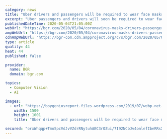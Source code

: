 ```yaml
---
category: news
title: "Uber drivers and passengers will be required to wear face masks"
excerpt: "Uber passengers and drivers will soon be required to wear face masks before being allowed to pick up passengers. Uber is working on facial recognition technology capable of identifying when a"
publishedDateTime: 2020-05-04T21:05:00Z
webUrl: "https://bgr.com/2020/05/04/coronavirus-masks-drivers-passengers-requirement/"
ampWebUrl: "https://bgr.com/2020/05/04/coronavirus-masks-drivers-passengers-requirement/amp/"
cdnAmpWebUrl: "https://bgr-com.cdn.ampproject.org/c/s/bgr.com/2020/05/04/coronavirus-masks-drivers-passengers-requirement/amp/"
type: article
quality: 44
heat: 44
published: false

provider:
  name: BGR
  domain: bgr.com

topics:
  - Computer Vision
  - AI

images:
  - url: "https://boygeniusreport.files.wordpress.com/2019/07/webp.net-resizeimage-32.jpg?quality=98&#038;strip=all"
    width: 1500
    height: 1001
    title: "Uber drivers and passengers will be required to wear face masks"

secured: "orxWhqqp+TmoSpcVdJvVZdrRNytuhAEC3rOZui/7I92NCbJv4onlefIbeRRsXSiKMENDy08smEKGZs4MyXmzjZYPFAd5lejRbmwQgGuMjrf5QWKvPSUQL0MrOO9KxTARQso5mEFVPN3EwExYiFh04/jDvWGv2K3Z3n6fmGPZVbx4krS3+O9e/lofId7Dh74F8Xv4VXUubwGfhztV38RiO0JBtTn2cDUf05Proh/IpzW0Q9mn1AY1tms3YN9F+W2G4lfY6y40vCuSrUd2TrfmEfeZ2/LO7gWrVSHoU5sL/9rFIjt2W9qTVzhY1EYq4BMTZlRJjJMgXFlQWTpZF1MsKMF8l68gqmXpeWgA+ZhxfRNBaPaMVA/OQCt5cQcqEDUkTNCmdwz8CJZYagmnrSY7awQjeQeWckYcDj1iTRoUFnuML8UDqNaHirGlo9g3Z25nWczdAXajI2hWTRPC4vb1wylSAQ7IUkrV2qWDt/+m7uo=;i8vg7fFUDOm2GrpWKIyiqw=="
---
```


